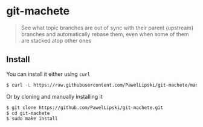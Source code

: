 # git-machete

> See what topic branches are out of sync with their parent (upstream) branches and automatically rebase them, even when some of them are stacked atop other ones

## Install

You can install it either using `curl`

```bash
$ curl -L https://raw.githubusercontent.com/PawelLipski/git-machete/master/install.sh | sudo sh
```

Or by cloning and manually installing it

```bash
$ git clone https://github.com/PawelLipski/git-machete.git
$ cd git-machete
$ sudo make install
```


